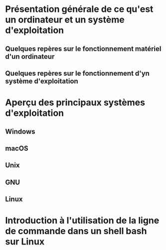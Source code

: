 # Présentation générale de ce qu'est un ordinateur et un système d'exploitation

## Quelques repères sur le fonctionnement matériel d'un ordinateur

## Quelques repères sur le fonctionnement d'yn système d'exploitation

# Aperçu des principaux systèmes d'exploitation

## Windows

## macOS

## Unix

## GNU

## Linux

# Introduction à l'utilisation de la ligne de commande dans un shell bash sur Linux


